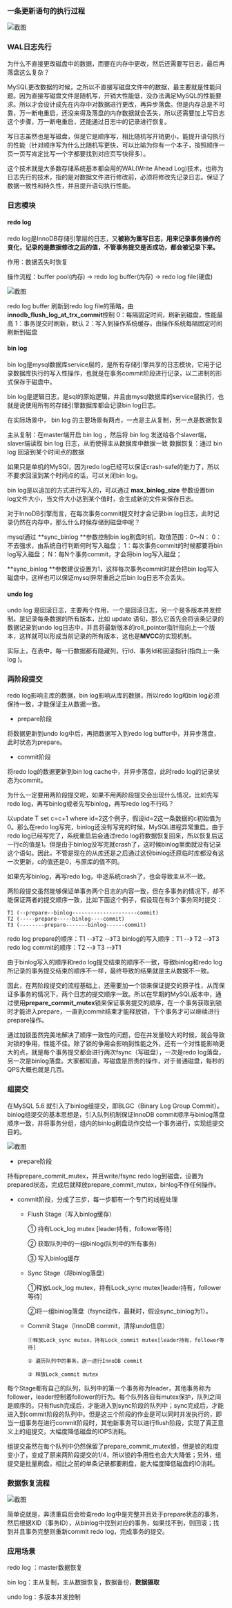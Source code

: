 ### 一条更新语句的执行过程



![截图](images/b04107244edde3325e10898e87c07e73.png)



### WAL日志先行

为什么不直接更改磁盘中的数据，而要在内存中更改，然后还需要写日志，最后再落盘这么复杂？



MySQL更改数据的时候，之所以不直接写磁盘文件中的数据，最主要就是性能问题。因为直接写磁盘文件是随机写，开销大性能低，没办法满足MySQL的性能要求。所以才会设计成先在内存中对数据进行更改，再异步落盘。但是内存总是不可靠，万一断电重启，还没来得及落盘的内存数据就会丢失，所以还需要加上写日志这个步骤，万一断电重启，还能通过日志中的记录进行恢复。



写日志虽然也是写磁盘，但是它是顺序写，相比随机写开销更小，能提升语句执行的性能（针对顺序写为什么比随机写更快，可以比喻为你有一个本子，按照顺序一页一页写肯定比写一个字都要找到对应页写快得多）。



这个技术就是大多数存储系统基本都会用的WAL(Write Ahead Log)技术，也称为日志先行的技术，指的是对数据文件进行修改前，必须将修改先记录日志。保证了数据一致性和持久性，并且提升语句执行性能。



### 日志模块



#### redo log 

redo log是InnoDB存储引擎层的日志，又**被称为重写日志，用来记录事务操作的变化，记录的是数据修改之后的值，不管事务提交是否成功，都会被记录下来。**

作用：数据丢失时恢复

操作流程：buffer pool(内存) -> redo log buffer(内存) -> redo log file(硬盘)



![截图](images/5dd6f019debff7a2006138474e3fce13.png)



redo log buffer 刷新到redo log file的策略，由**innodb_flush_log_at_trx_commit**控制
0：每隔固定时间，刷新到磁盘，性能最高
1：事务提交时刷新，默认
2：写入到操作系统缓存，由操作系统每隔固定时间刷新到磁盘



#### bin log 

bin log是mysql数据库service层的，是所有存储引擎共享的日志模块，它用于记录数据库执行的写入性操作，也就是在事务commit阶段进行记录，以二进制的形式保存于磁盘中。



bin log是逻辑日志，是sql的原始逻辑，并且由mysql数据库的service层执行，也就是说使用所有的存储引擎数据库都会记录bin log日志。

在实际场景中， bin log 的主要场景有两点，一点是主从复制，另一点是数据恢复

主从复制：在master端开启 bin log ，然后将 bin log 发送给各个slaver端，slaver端读取 bin log 日志，从而使得主从数据库中数据一致
数据恢复：通过 bin log 回滚到某个时间点的数据

如果只是单机的MySQl，因为redo log已经可以保证crash-safe的能力了，所以不要求回滚到某个时间点的话，可以关闭bin log。



bin log是以追加的方式进行写入的，可以通过 **max_binlog_size** 参数设置bin log文件大小，当文件大小达到某个值时，会生成新的文件来保存日志。

对于InnoDB引擎而言，在每次事务commit提交时才会记录bin log日志，此时记录仍然在内存中，那么什么时候存储到磁盘中呢？

mysql通过 **sync_binlog **参数控制bin log刷盘时机，取值范围：0～N：
0：不去强求，由系统自行判断何时写入磁盘；
1：每次事务commit的时候都要将bin log写入磁盘；
N：每N个事务commit，才会将bin log写入磁盘；

**sync_binlog **参数建议设置为1，这样每次事务commit时就会把bin log写入磁盘中，这样也可以保证mysql异常重启之后bin log日志不会丢失。



#### undo log

undo log 是回滚日志，主要两个作用，一个是回滚日志，另一个是多版本并发控制。是记录每条数据的所有版本，比如 update 语句，那么它首先会将该条记录的数据记录到undo log日志中，并且将最新版本的roll_pointer指针指向上一个版本，这样就可以形成当前记录的所有版本，这也是**MVCC**的实现机制。

实际上，在表中，每一行数据都有隐藏列，行Id、事务Id和回滚指针(指向上一条log )。



### 两阶段提交

redo log影响主库的数据，bin log影响从库的数据，所以redo log和bin log必须保持一致，才能保证主从数据一致。



- prepare阶段

将数据更新到undo log中后，再把数据写入到redo log buffer中，并异步落盘，此时状态为prepare。



- commit阶段

将redo log的数据更新到bin log cache中，并异步落盘，此时redo log的记录状态为commit。



为什么一定要用两阶段提交呢，如果不用两阶段提交会出现什么情况，比如先写redo log，再写binlog或者先写binlog，再写redo log不行吗？

以update T set c=c+1 where id=2这个例子，假设id=2这一条数据的c初始值为0。那么在redo log写完，binlog还没有写完的时候，MySQL进程异常重启。由于redo log已经写完了，系统重启后会通过redo log将数据恢复回来，所以恢复后这一行c的值是1。但是由于binlog没写完就crash了，这时候binlog里面就没有记录这个语句。因此，不管是现在的从库还是之后通过这份binlog还原临时库都没有这一次更新，c的值还是0，与原库的值不同。

如果先写binlog，再写redo log，中途系统crash了，也会导致主从不一致。



两阶段提交虽然能够保证单事务两个日志的内容一致，但在多事务的情况下，却不能保证两者的提交顺序一致，比如下面这个例子，假设现在有3个事务同时提交：

```
T1 (--prepare--binlog---------------------commit)
T2 (-----prepare-----binlog----commit)
T3 (--------prepare-------binlog------commit)
```



redo log prepare的顺序：T1 --》T2 --》T3
binlog的写入顺序：T1 --》 T2 --》T3
redo log commit的顺序：T2 --》 T3 --》T1

由于binlog写入的顺序和redo log提交结束的顺序不一致，导致binlog和redo log所记录的事务提交结束的顺序不一样，最终导致的结果就是主从数据不一致。



因此，在两阶段提交的流程基础上，还需要加一个锁来保证提交的原子性，从而保证多事务的情况下，两个日志的提交顺序一致。所以在早期的MySQL版本中，通过使用**prepare_commit_mutex**锁来保证事务提交的顺序，在一个事务获取到锁时才能进入prepare，一直到commit结束才能释放锁，下个事务才可以继续进行prepare操作。

通过加锁虽然完美地解决了顺序一致性的问题，但在并发量较大的时候，就会导致对锁的争用，性能不佳。除了锁的争用会影响到性能之外，还有一个对性能影响更大的点，就是每个事务提交都会进行两次fsync（写磁盘），一次是redo log落盘，另一次是binlog落盘。大家都知道，写磁盘是昂贵的操作，对于普通磁盘，每秒的QPS大概也就是几百。



### 组提交

在MySQL 5.6 就引入了binlog组提交，即BLGC（Binary Log Group Commit）。binlog组提交的基本思想是，引入队列机制保证InnoDB commit顺序与binlog落盘顺序一致，并将事务分组，组内的binlog刷盘动作交给一个事务进行，实现组提交目的。

![截图](images/6b8c222d22d5cb3a21d9d61a64fada0c.png)

- prepare阶段

持有prepare_commit_mutex，并且write/fsync redo log到磁盘，设置为prepared状态，完成后就释放prepare_commit_mutex，binlog不作任何操作。



- commit阶段，分成了三步，每一步都有一个专门的线程处理
  - Flush Stage（写入binlog缓存）
  
  	① 持有Lock_log mutex [leader持有，follower等待]
  
  	② 获取队列中的一组binlog(队列中的所有事务)
  
  	③ 写入binlog缓存
  
  
  - Sync Stage（将binlog落盘）
  
  	①释放Lock_log mutex，持有Lock_sync mutex[leader持有，follower等待]
  
  	②将一组binlog落盘（fsync动作，最耗时，假设sync_binlog为1）。
  
  
  - Commit Stage（InnoDB commit，清除undo信息）

		①释放Lock_sync mutex，持有Lock_commit mutex[leader持有，follower等待]

		② 遍历队列中的事务，逐一进行InnoDB commit

		③ 释放Lock_commit mutex



每个Stage都有自己的队列，队列中的第一个事务称为leader，其他事务称为follower，leader控制着follower的行为。每个队列各自有mutex保护，队列之间是顺序的。只有flush完成后，才能进入到sync阶段的队列中；sync完成后，才能进入到commit阶段的队列中。但是这三个阶段的作业是可以同时并发执行的，即当一组事务在进行commit阶段时，其他新事务可以进行flush阶段，实现了真正意义上的组提交，大幅度降低磁盘的IOPS消耗。

组提交虽然在每个队列中仍然保留了prepare_commit_mutex锁，但是锁的粒度变小了，变成了原来两阶段提交的1/4，所以锁的争用性也会大大降低；另外，组提交是批量刷盘，相比之前的单条记录都要刷盘，能大幅度降低磁盘的IO消耗。



### 数据恢复流程

![截图](images/583a62c4527fc6ae5fcfffa50e161a29.png)

简单说就是，奔溃重启后会检查redo log中是完整并且处于prepare状态的事务，然后根据XID（事务ID），从binlog中找到对应的事务，如果找不到，则回滚；找到并且事务完整则重新commit redo log，完成事务的提交。



### 应用场景

redo log ：master数据恢复

bin log：主从复制，主从数据恢复，数据备份，**数据摄取**

undo log：多版本并发控制
